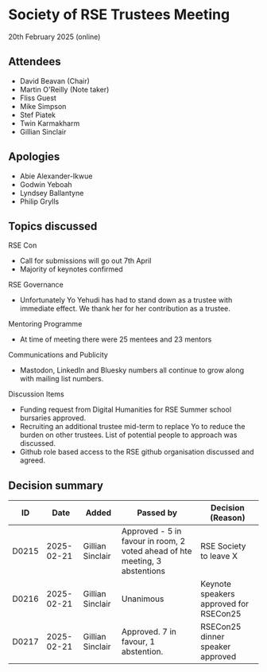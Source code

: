 # Society of RSE Trustees Meeting

20th February 2025 (online)

## Attendees

- David Beavan (Chair)
- Martin O'Reilly (Note taker)
- Fliss Guest
- Mike Simpson
- Stef Piatek
- Twin Karmakharm
- Gillian Sinclair 


## Apologies

- Abie Alexander-Ikwue
- Godwin Yeboah
- Lyndsey Ballantyne
- Philip Grylls
  

## Topics discussed
RSE Con
- Call for submissions will go out 7th April
- Majority of keynotes confirmed

RSE Governance
- Unfortunately Yo Yehudi has had to stand down as a trustee with immediate effect. We thank her for her contribution as a trustee.

Mentoring Programme
- At time of meeting there were 25 mentees and 23 mentors

Communications and Publicity
- Mastodon, LinkedIn and Bluesky numbers all continue to grow along with mailing list numbers.

Discussion Items
- Funding request from Digital Humanities for RSE Summer school bursaries approved. 
- Recruiting an additional trustee mid-term to replace Yo to reduce the burden on other trustees. List of potential people to approach was discussed.
- Github role based access to the RSE github organisation discussed and agreed.


## Decision summary

| ID    | Date       | Added       | Passed by                 | Decision (Reason)                                                                                                        |
|-------|------------|-------------|---------------------------|--------------------------------------------------------------------------------------------------------------------------|
| D0215 | 2025-02-21 | Gillian Sinclair  | Approved - 5 in favour in room, 2 voted ahead of hte meeting, 3 abstentions | RSE Society to leave X |
| D0216 | 2025-02-21 | Gillian Sinclair  | Unanimous | Keynote speakers approved for RSECon25 |
| D0217 | 2025-02-21 | Gillian Sinclair  | Approved. 7 in favour, 1 abstention. | RSECon25 dinner speaker approved |

